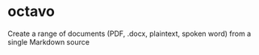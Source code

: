 # octavo
Create a range of documents (PDF, .docx, plaintext, spoken word) from a single Markdown source
